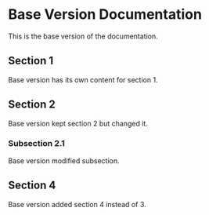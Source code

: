 # Base Version Documentation

This is the base version of the documentation.

## Section 1
Base version has its own content for section 1.

## Section 2
Base version kept section 2 but changed it.

### Subsection 2.1
Base version modified subsection.

## Section 4
Base version added section 4 instead of 3.